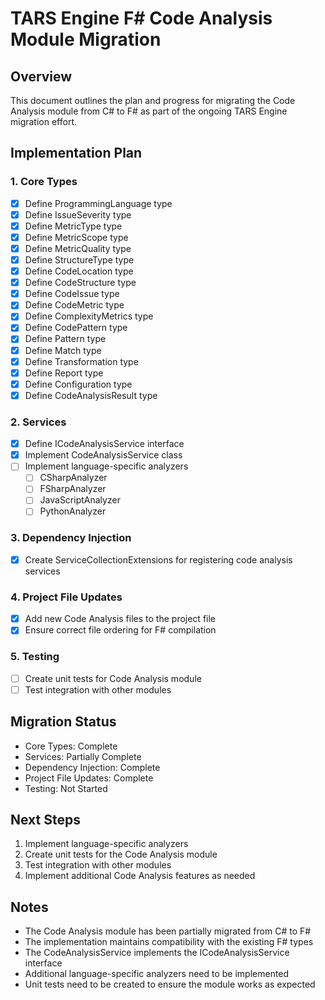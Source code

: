 ﻿# TARS Engine F# Code Analysis Module Migration

## Overview
This document outlines the plan and progress for migrating the Code Analysis module from C# to F# as part of the ongoing TARS Engine migration effort.

## Implementation Plan

### 1. Core Types
- [x] Define ProgrammingLanguage type
- [x] Define IssueSeverity type
- [x] Define MetricType type
- [x] Define MetricScope type
- [x] Define MetricQuality type
- [x] Define StructureType type
- [x] Define CodeLocation type
- [x] Define CodeStructure type
- [x] Define CodeIssue type
- [x] Define CodeMetric type
- [x] Define ComplexityMetrics type
- [x] Define CodePattern type
- [x] Define Pattern type
- [x] Define Match type
- [x] Define Transformation type
- [x] Define Report type
- [x] Define Configuration type
- [x] Define CodeAnalysisResult type

### 2. Services
- [x] Define ICodeAnalysisService interface
- [x] Implement CodeAnalysisService class
- [ ] Implement language-specific analyzers
  - [ ] CSharpAnalyzer
  - [ ] FSharpAnalyzer
  - [ ] JavaScriptAnalyzer
  - [ ] PythonAnalyzer

### 3. Dependency Injection
- [x] Create ServiceCollectionExtensions for registering code analysis services

### 4. Project File Updates
- [x] Add new Code Analysis files to the project file
- [x] Ensure correct file ordering for F# compilation

### 5. Testing
- [ ] Create unit tests for Code Analysis module
- [ ] Test integration with other modules

## Migration Status
- Core Types: Complete
- Services: Partially Complete
- Dependency Injection: Complete
- Project File Updates: Complete
- Testing: Not Started

## Next Steps
1. Implement language-specific analyzers
2. Create unit tests for the Code Analysis module
3. Test integration with other modules
4. Implement additional Code Analysis features as needed

## Notes
- The Code Analysis module has been partially migrated from C# to F#
- The implementation maintains compatibility with the existing F# types
- The CodeAnalysisService implements the ICodeAnalysisService interface
- Additional language-specific analyzers need to be implemented
- Unit tests need to be created to ensure the module works as expected
